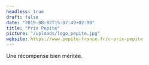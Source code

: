 ```yaml
---
headless: true
draft: false
date: "2019-08-02T15:07:49+02:00"
title: "Prix Pepite"
picture: "/uploads/logo_pepite.jpg"
website: https://www.pepite-france.fr/c-prix-pepite
---
```


Une récompense bien méritée.